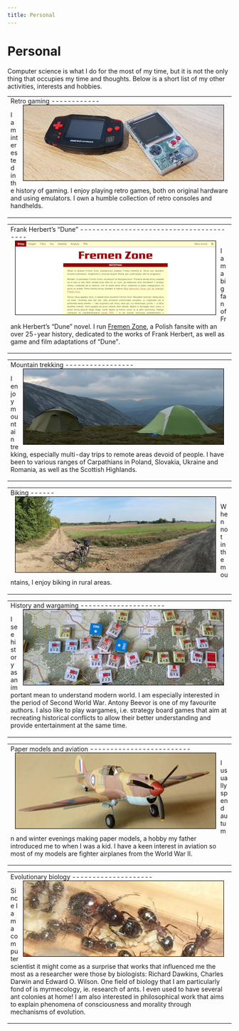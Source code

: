 ```yaml
---
title: Personal
---
```


Personal
========

Computer science is what I do for the most of my time, but it is not the only
thing that occupies my time and thoughts. Below is a short list of my other
activities, interests and hobbies.

<table cellpadding="0" cellspacing="0" margin="0" width="100%"><tr><td>
Retro gaming
------------

<img src="/images/handhelds.jpg" title="Some of my handhelds" style="float: right; margin: 10px; margin-top: 0; border:1px solid #000000;" />

I am interested in the history of gaming.  I enjoy playing retro games, both on
original hardware and using emulators.  I own a humble collection of retro
consoles and handhelds.

 </td></tr></table>

<table cellpadding="0" cellspacing="0" margin="0" width="100%"><tr><td>
Frank Herbert&rsquo;s &ldquo;Dune&rdquo;
----------------------------------------

<img src="/images/fremenzone.png" title="" style="float: left; margin: 10px; margin-top: 0; border:1px solid #000000;" />

I am a big fan of Frank Herbert&rsquo;s &ldquo;Dune&rdquo; novel.  I run [Fremen
Zone](https://www.fremenzone.pl), a Polish fansite with an over 25-year history,
dedicated to the works of Frank Herbert, as well as game and film adaptations of
&ldquo;Dune&rdquo;.

</td></tr></table>

<table cellpadding="0" cellspacing="0" margin="0" width="100%"><tr><td>
Mountain trekking
-----------------

<img src="/images/mountain_trekking.jpg" title="In the Cairngorms" style="float: right; margin: 10px; margin-top: 0; border:1px solid #000000;" />

I enjoy mountain trekking, especially multi-day trips to remote areas devoid of
people. I have been to various ranges of Carpathians in Poland, Slovakia,
Ukraine and Romania, as well as the Scottish Highlands.

</td></tr></table>

<table cellpadding="0" cellspacing="0" margin="0" width="100%"><tr><td>
Biking
------

<img src="/images/biking.jpg" title="Near Łódź" style="float: left; margin: 10px; margin-top: 0; border:1px solid #000000;" />

When not in the mountains, I enjoy biking in rural areas. </td></tr></table>


<table cellpadding="0" cellspacing="0" margin="0" width="100%"><tr><td>
History and wargaming
---------------------

<img src="/images/wargaming.jpg" title="Ardennes '44" style="float: right; margin: 10px; margin-top: 0; border:1px solid #000000;" />

I see history as an important mean to understand modern world.  I am especially
interested in the period of Second World War.  Antony Beevor is one of my
favourite authors.  I also like to play wargames, i.e. strategy board games that
aim at recreating historical conflicts to allow their better understanding and
provide entertainment at the same time.

</td></tr></table>


<table cellpadding="0" cellspacing="0" margin="0" width="100%"><tr><td>
Paper models and aviation
-------------------------

<img src="/images/models.jpg" title="Curtiss Tomahawk Mk IIB" style="float: left; margin: 10px; margin-top: 0; border:1px solid #000000;" />

I usually spend autumn and winter evenings making paper models, a hobby my
father introduced me to when I was a kid.  I have a keen interest in aviation so
most of my models are fighter airplanes from the World War II.

</td></tr></table>


<table cellpadding="0" cellspacing="0" margin="0" width="100%"><tr><td>
Evolutionary biology
--------------------

<img src="/images/ants.jpg" title="Camponotus ligniperdus" style="float: right; margin: 10px; margin-top: 0; border:1px solid #000000;" />

Since I am a computer scientist it might come as a surprise that works that
influenced me the most as a researcher were those by biologists: Richard
Dawkins, Charles Darwin and Edward O. Wilson.  One field of biology that I am
particularly fond of is myrmecology, ie. research of ants.  I even used to have
several ant colonies at home!  I am also interested in philosophical work that
aims to explain phenomena of consciousness and morality through mechanisms of
evolution.

</td></tr></table>
